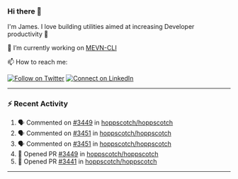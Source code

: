 ### Hi there 👋

I'm James. I love building utilities aimed at increasing Developer productivity :raised_hands: 

🔭 I’m currently working on [MEVN-CLI](https://github.com/madlabsinc/mevn-cli)

📫 How to reach me:

[![Follow on Twitter](https://img.shields.io/badge/--twitter?label=Twitter&logo=Twitter&style=social)](https://twitter.com/james_madhacks) [![Connect on LinkedIn](https://img.shields.io/badge/--linkedin?label=LinkedIn&logo=LinkedIn&style=social)](https://www.linkedin.com/in/jamesgeorge007)

---

### :zap: Recent Activity

<!--START_SECTION:activity-->
1. 🗣 Commented on [#3449](https://github.com/hoppscotch/hoppscotch/pull/3449#issuecomment-1765935493) in [hoppscotch/hoppscotch](https://github.com/hoppscotch/hoppscotch)
2. 🗣 Commented on [#3451](https://github.com/hoppscotch/hoppscotch/pull/3451#issuecomment-1764138708) in [hoppscotch/hoppscotch](https://github.com/hoppscotch/hoppscotch)
3. 🗣 Commented on [#3451](https://github.com/hoppscotch/hoppscotch/pull/3451#issuecomment-1761350040) in [hoppscotch/hoppscotch](https://github.com/hoppscotch/hoppscotch)
4. 💪 Opened PR [#3449](https://github.com/hoppscotch/hoppscotch/pull/3449) in [hoppscotch/hoppscotch](https://github.com/hoppscotch/hoppscotch)
5. 💪 Opened PR [#3441](https://github.com/hoppscotch/hoppscotch/pull/3441) in [hoppscotch/hoppscotch](https://github.com/hoppscotch/hoppscotch)
<!--END_SECTION:activity-->

---

<!--
**jamesgeorge007/jamesgeorge007** is a ✨ _special_ ✨ repository because its `README.md` (this file) appears on your GitHub profile.

Here are some ideas to get you started:

- 🌱 I’m currently learning ...
- 👯 I’m looking to collaborate on ...
- 🤔 I’m looking for help with ...
- 💬 Ask me about ...
- 😄 Pronouns: ...
- ⚡ Fun fact: ...
-->
